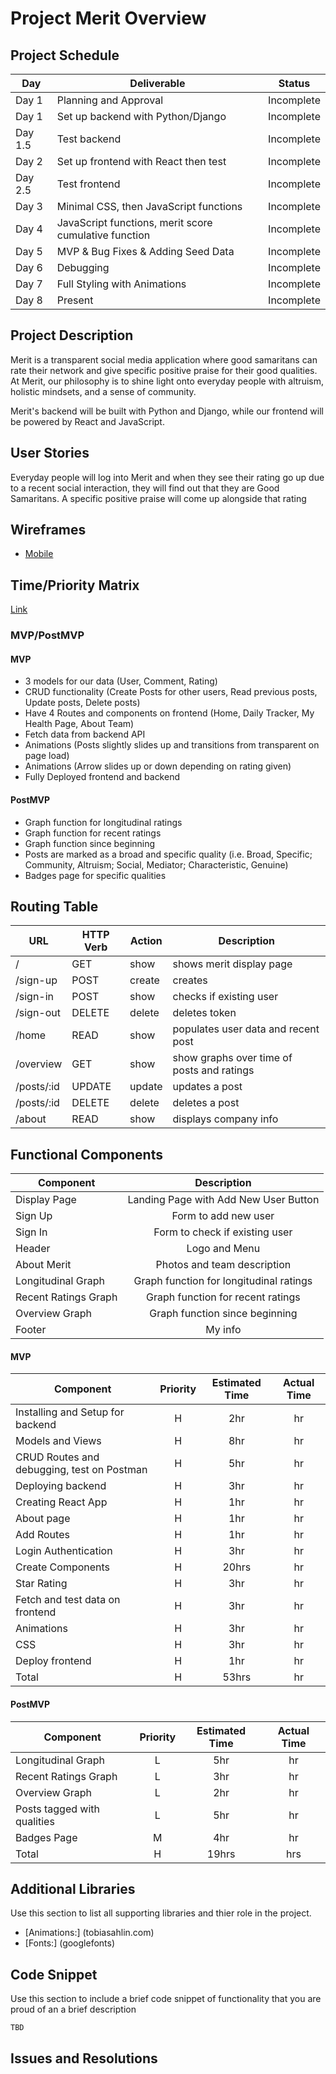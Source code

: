 # Project Merit Overview


## Project Schedule

|  Day | Deliverable | Status
|---|---| ---|
|Day 1| Planning and Approval | Incomplete
|Day 1| Set up backend with Python/Django| Incomplete
|Day 1.5| Test backend | Incomplete
|Day 2| Set up frontend with React then test | Incomplete
|Day 2.5| Test frontend | Incomplete
|Day 3| Minimal CSS, then JavaScript functions | Incomplete
|Day 4| JavaScript functions, merit score cumulative function | Incomplete
|Day 5| MVP & Bug Fixes & Adding Seed Data | Incomplete
|Day 6| Debugging| Incomplete
|Day 7| Full Styling with Animations | Incomplete
|Day 8| Present | Incomplete


## Project Description

Merit is a transparent social media application where good samaritans can rate their network and give specific positive praise for their good qualities. At Merit, our philosophy is to shine light onto everyday people with altruism, holistic mindsets, and a sense of community.

Merit's backend will be built with Python and Django, while our frontend will be powered by React and JavaScript.



## User Stories

Everyday people will log into Merit and when they see their rating go up due to a recent social interaction, they will find out that they are Good Samaritans. A specific positive praise will come up alongside that rating 

## Wireframes   

- [Mobile](https://drive.google.com/file/d/1jIgVx7uq7n9RXkQt2_8qWYOOqMhkl-RX/view?usp=sharing)



## Time/Priority Matrix 

[Link](https://drive.google.com/file/d/1-x2qCgwxylPw7JvXJfaKhdjDh9BK0syg/view?usp=sharing)


### MVP/PostMVP  

#### MVP

- 3 models for our data (User, Comment, Rating)
- CRUD functionality (Create Posts for other users, Read previous posts, Update posts, Delete posts)
- Have 4 Routes and components on frontend (Home, Daily Tracker, My Health Page, About Team)
- Fetch data from backend API
- Animations (Posts slightly slides up and transitions from transparent on page load)
- Animations (Arrow slides up or down depending on rating given)
- Fully Deployed frontend and backend

#### PostMVP 

- Graph function for longitudinal ratings
- Graph function for recent ratings
- Graph function since beginning
- Posts are marked as a broad and specific quality (i.e. Broad, Specific; Community, Altruism; Social, Mediator; Characteristic, Genuine)
- Badges page for specific qualities

## Routing Table

| **URL**     | **HTTP Verb** | **Action** | **Description**             |
| ----------- | ------------- | -------------- | ---------------------- |
| /            | GET          |    show        | shows merit display page  |
| /sign-up     | POST         |    create      | creates  |
| /sign-in     | POST         |    show        | checks if existing user   |
| /sign-out    | DELETE       |    delete      | deletes token  |
| /home        | READ         |    show        | populates user data and recent post   |
| /overview    | GET          |    show        | show graphs over time of posts and ratings  |
| /posts/:id   | UPDATE       |    update      | updates a post |
| /posts/:id   | DELETE       |    delete      | deletes a post |
| /about       | READ         |    show        | displays company info   |


## Functional Components

| Component | Description | 
| --- | :---: | 
| Display Page | Landing Page with Add New User Button |
| Sign Up | Form to add new user| 
| Sign In | Form to check if existing user |
| Header | Logo and Menu | 
| About Merit | Photos and team description | 
| Longitudinal Graph | Graph function for longitudinal ratings | 
| Recent Ratings Graph| Graph function for recent ratings | 
| Overview Graph| Graph function since beginning | 
| Footer | My info |

#### MVP
| Component | Priority | Estimated Time | Actual Time |
| --- | :---: |  :---: | :---: | 
| Installing and Setup for backend            | H | 2hr | hr |
| Models and Views                            | H | 8hr | hr |
| CRUD Routes and debugging, test on Postman | H | 5hr | hr |  
| Deploying backend                           | H | 3hr|  hr | 
| Creating React App                          | H | 1hr | hr|
| About page                                  | H | 1hr | hr|
| Add Routes                                  | H | 1hr |  hr |
| Login Authentication                        | H | 3hr | hr |
| Create Components                           | H | 20hrs|  hr |
| Star Rating                                 | H | 3hr | hr|
| Fetch and test data on frontend             | H | 3hr |  hr |
| Animations                                  | H | 3hr | hr |
| CSS                                        | H | 3hr |  hr |
| Deploy frontend                            | H | 1hr |  hr |
| Total                                      | H | 53hrs| hr |

#### PostMVP
| Component | Priority | Estimated Time | Actual Time |
| --- | :---: |  :---: | :---: | 
| Longitudinal Graph | L | 5hr | hr |
| Recent Ratings Graph | L | 3hr | hr |
| Overview Graph | L | 2hr | hr |
| Posts tagged with qualities | L | 5hr | hr |
| Badges Page | M | 4hr | hr |
| Total | H | 19hrs| hrs |

## Additional Libraries
 Use this section to list all supporting libraries and thier role in the project. 

- [Animations:] (tobiasahlin.com)
- [Fonts:] (googlefonts)

## Code Snippet

Use this section to include a brief code snippet of functionality that you are proud of an a brief description  

```
TBD

```

## Issues and Resolutions
